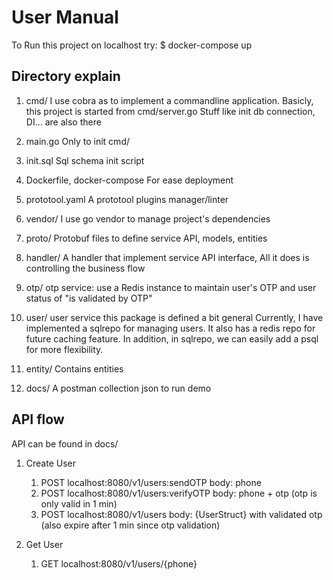 # User Manual

To Run this project on localhost try: $ docker-compose up

## Directory explain

1. cmd/
   I use cobra as to implement a commandline application.
   Basicly, this project is started from cmd/server.go
   Stuff like init db connection, DI... are also there

2. main.go
   Only to init cmd/

3. init.sql
   Sql schema init script

4. Dockerfile, docker-compose
   For ease deployment

5. prototool.yaml
   A prototool plugins manager/linter

6. vendor/
   I use go vendor to manage project's dependencies

7. proto/
   Protobuf files to define service API, models, entities

8. handler/
   A handler that implement service API interface, All it does is controlling the business flow

9. otp/
   otp service: use a Redis instance to maintain user's OTP and user status of "is validated by OTP"

10. user/
    user service
    this package is defined a bit general
    Currently, I have implemented a sqlrepo for managing users. It also has a redis repo for future caching feature.
    In addition, in sqlrepo, we can easily add a psql for more flexibility.

11. entity/
    Contains entities

12. docs/
    A postman collection json to run demo

## API flow

API can be found in docs/

1. Create User

   1. POST localhost:8080/v1/users:sendOTP body: phone
   2. POST localhost:8080/v1/users:verifyOTP body: phone + otp (otp is only valid in 1 min)
   3. POST localhost:8080/v1/users body: {UserStruct} with validated otp (also expire after 1 min since otp validation)

2. Get User
   1. GET localhost:8080/v1/users/{phone}
